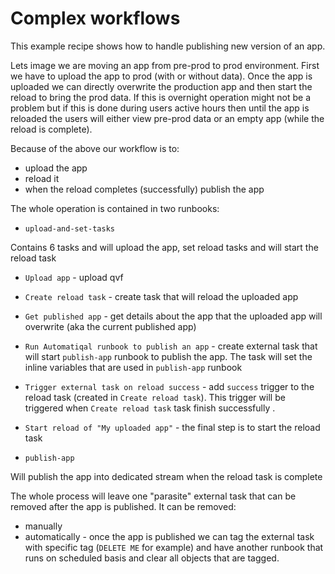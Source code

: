 # Complex workflows

This example recipe shows how to handle publishing new version of an app.

Lets image we are moving an app from pre-prod to prod environment. First we have to upload the app to prod (with or without data). Once the app is uploaded we can directly overwrite the production app and then start the reload to bring the prod data. If this is overnight operation might not be a problem but if this is done during users active hours then until the app is reloaded the users will either view pre-prod data or an empty app (while the reload is complete).

Because of the above our workflow is to:

- upload the app
- reload it
- when the reload completes (successfully) publish the app

The whole operation is contained in two runbooks:

- `upload-and-set-tasks`

Contains 6 tasks and will upload the app, set reload tasks and will start the reload task

- `Upload app` - upload qvf
- `Create reload task` - create task that will reload the uploaded app
- `Get published app` - get details about the app that the uploaded app will overwrite (aka the current published app)
- `Run Automatiqal runbook to publish an app` - create external task that will start `publish-app` runbook to publish the app. The task will set the inline variables that are used in `publish-app` runbook
- `Trigger external task on reload success` - add `success` trigger to the reload task (created in `Create reload task`). This trigger will be triggered when `Create reload task` task finish successfully .
- `Start reload of "My uploaded app"` - the final step is to start the reload task

- `publish-app`

Will publish the app into dedicated stream when the reload task is complete

The whole process will leave one "parasite" external task that can be removed after the app is published. It can be removed:

- manually
- automatically - once the app is published we can tag the external task with specific tag (`DELETE ME` for example) and have another runbook that runs on scheduled basis and clear all objects that are tagged.

